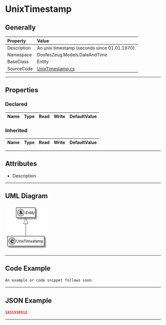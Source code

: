﻿# UnixTimestamp

## Generally

|Property|Value|
|:-|:-|
|Description|An unix timestamp (seconds since 01.01.1970).|
|Namespace|DoofesZeug.Models.DateAndTime|
|BaseClass|Entity|
|SourceCode|[UnixTimestamp.cs](../../../../DoofesZeug.Library/Src/Models/DateAndTime/UnixTimestamp.cs)|

---

## Properties

### Declared

|Name|Type|Read|Write|DefaultValue|
|:---|:---|:--:|:---:|:-----------|

### Inherited

|Name|Type|Read|Write|DefaultValue|
|:---|:---|:--:|:---:|:-----------|

---

## Attributes

- Description

---

## UML Diagram

![UnixTimestamp.png](./UnixTimestamp.png "UnixTimestamp")

---

## Code Example

```cs
An example or code snippet follows soon.
```

---

## JSON Example

```json
1631538512
```

---

